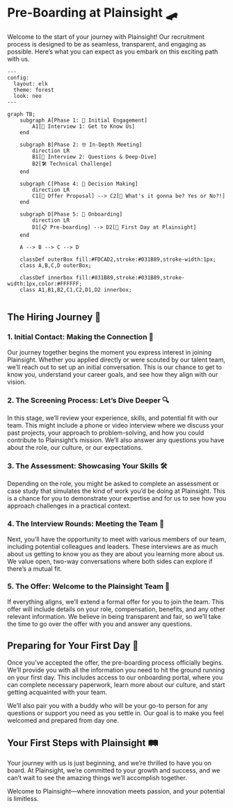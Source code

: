 # Pre-Boarding at Plainsight 🛹

Welcome to the start of your journey with Plainsight! Our recruitment process is designed to be as seamless, transparent, and engaging as possible. Here’s what you can expect as you embark on this exciting path with us.

```mermaid
---
config:
  layout: elk
  theme: forest
  look: neo
---

graph TB;
    subgraph A[Phase 1: 🎉 Initial Engagement]
        A1[👋 Interview 1: Get to Know Us]
    end
    
    subgraph B[Phase 2: 🤓 In-Depth Meeting]
        direction LR
        B1[💬 Interview 2: Questions & Deep-Dive]
        B2[🛠️ Technical Challenge]
    end

    subgraph C[Phase 4: 📝 Decision Making]
        direction LR
        C1[📄 Offer Proposal] --> C2[🤔 What's it gonna be? Yes or No?!]
    end

    subgraph D[Phase 5: 🌟 Onboarding]
        direction LR
        D1[📋 Pre-boarding] --> D2[🚀 First Day at Plainsight]
    end

    A --> B --> C --> D
    
    classDef outerBox fill:#FDCAD2,stroke:#031B89,stroke-width:1px;
    class A,B,C,D outerBox;
    
    classDef innerbox fill:#031B89,stroke:#031B89,stroke-width:1px,color:#FFFFFF;
    class A1,B1,B2,C1,C2,D1,D2 innerbox;
    
```
  

## The Hiring Journey 🚀

### 1. Initial Contact: Making the Connection 🤝
Our journey together begins the moment you express interest in joining Plainsight. Whether you applied directly or were scouted by our talent team, we’ll reach out to set up an initial conversation. This is our chance to get to know you, understand your career goals, and see how they align with our vision.

### 2. The Screening Process: Let’s Dive Deeper 🔍
In this stage, we’ll review your experience, skills, and potential fit with our team. This might include a phone or video interview where we discuss your past projects, your approach to problem-solving, and how you could contribute to Plainsight’s mission. We’ll also answer any questions you have about the role, our culture, or our expectations.

### 3. The Assessment: Showcasing Your Skills 🛠️
Depending on the role, you might be asked to complete an assessment or case study that simulates the kind of work you’d be doing at Plainsight. This is a chance for you to demonstrate your expertise and for us to see how you approach challenges in a practical context.

### 4. The Interview Rounds: Meeting the Team 💼
Next, you’ll have the opportunity to meet with various members of our team, including potential colleagues and leaders. These interviews are as much about us getting to know you as they are about you learning more about us. We value open, two-way conversations where both sides can explore if there’s a mutual fit.

### 5. The Offer: Welcome to the Plainsight Team 🎉
If everything aligns, we’ll extend a formal offer for you to join the team. This offer will include details on your role, compensation, benefits, and any other relevant information. We believe in being transparent and fair, so we’ll take the time to go over the offer with you and answer any questions.

## Preparing for Your First Day 🌱

Once you’ve accepted the offer, the pre-boarding process officially begins. We’ll provide you with all the information you need to hit the ground running on your first day. This includes access to our onboarding portal, where you can complete necessary paperwork, learn more about our culture, and start getting acquainted with your team.

We’ll also pair you with a buddy who will be your go-to person for any questions or support you need as you settle in. Our goal is to make you feel welcomed and prepared from day one.

## Your First Steps with Plainsight 🛤️

Your journey with us is just beginning, and we’re thrilled to have you on board. At Plainsight, we’re committed to your growth and success, and we can’t wait to see the amazing things we’ll accomplish together.

Welcome to Plainsight—where innovation meets passion, and your potential is limitless.
